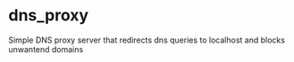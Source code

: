 # dns_proxy
Simple DNS proxy server that redirects dns queries to localhost and blocks unwantend domains
